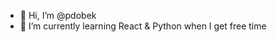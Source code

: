 - 👋 Hi, I’m @pdobek
- 🌱 I’m currently learning React & Python when I get free time

<!---
pdobek/pdobek is a ✨ special ✨ repository because its `README.md` (this file) appears on your GitHub profile.
You can click the Preview link to take a look at your changes.
--->
